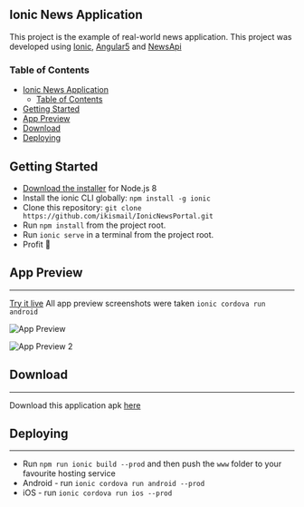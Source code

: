 ## Ionic News Application


This project is the example of real-world news application. This project was developed using [Ionic](https://ionicframework.com/), [Angular5](https://angular.io/) and [NewsApi](https://newsapi.org/) 

### Table of Contents

- [Ionic News Application](#ionic-news-application)
    - [Table of Contents](#table-of-contents)
- [Getting Started](#getting-started)
- [App Preview](#app-preview)
- [Download](#download)
- [Deploying](#deploying)

## Getting Started

- [Download the installer](https://nodejs.org/en/) for Node.js 8
- Install the ionic CLI globally: `npm install -g ionic`
- Clone this repository: `git clone https://github.com/ikismail/IonicNewsPortal.git`
- Run `npm install` from the project root.
- Run `ionic serve` in a terminal from the project root.
- Profit 🎉

## App Preview

---

[Try it live](http://link)
All app preview screenshots were taken `ionic cordova run android`

![App Preview](https://image.ibb.co/mG0wc8/App_Preview.png)

![App Preview 2](https://image.ibb.co/e5X3Po/App_Preview_2.png)

## Download
---
Download this application apk [here](http://link)

## Deploying

---

- Run `npm run ionic build --prod` and then push the `www` folder to your favourite hosting service
- Android - run `ionic cordova run android --prod`
- iOS - run `ionic cordova run ios --prod`

